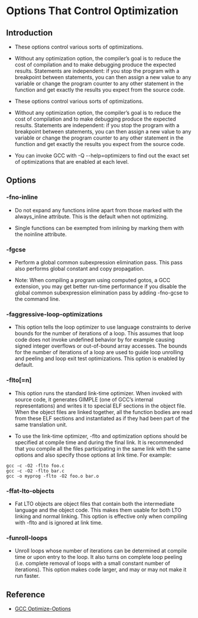 # Options That Control Optimization

## Introduction

  * These options control various sorts of optimizations.

  * Without any optimization option, the compiler’s goal is to reduce the cost of compilation and to make debugging produce the expected results. Statements are independent: if you stop the program with a breakpoint between statements, you can then assign a new value to any variable or change the program counter to any other statement in the function and get exactly the results you expect from the source code.

  * These options control various sorts of optimizations.

  * Without any optimization option, the compiler’s goal is to reduce the cost of compilation and to make debugging produce the expected results. Statements are independent: if you stop the program with a breakpoint between statements, you can then assign a new value to any variable or change the program counter to any other statement in the function and get exactly the results you expect from the source code.

  * You can invoke GCC with -Q --help=optimizers to find out the exact set of optimizations that are enabled at each level.

## Options

### -fno-inline
  * Do not expand any functions inline apart from those marked with the always_inline attribute. This is the default when not optimizing.

  * Single functions can be exempted from inlining by marking them with the noinline attribute.

### -fgcse
  * Perform a global common subexpression elimination pass. This pass also performs global constant and copy propagation.

  * Note: When compiling a program using computed gotos, a GCC extension, you may get better run-time performance if you disable the global common subexpression elimination pass by adding -fno-gcse to the command line.

### -faggressive-loop-optimizations
  * This option tells the loop optimizer to use language constraints to derive bounds for the number of iterations of a loop. This assumes that loop code does not invoke undefined behavior by for example causing signed integer overflows or out-of-bound array accesses. The bounds for the number of iterations of a loop are used to guide loop unrolling and peeling and loop exit test optimizations. This option is enabled by default.

### -flto[=n]
  * This option runs the standard link-time optimizer. When invoked with source code, it generates GIMPLE (one of GCC’s internal representations) and writes it to special ELF sections in the object file. When the object files are linked together, all the function bodies are read from these ELF sections and instantiated as if they had been part of the same translation unit.

  * To use the link-time optimizer, -flto and optimization options should be specified at compile time and during the final link. It is recommended that you compile all the files participating in the same link with the same options and also specify those options at link time. For example:

```shell=
gcc -c -O2 -flto foo.c
gcc -c -O2 -flto bar.c
gcc -o myprog -flto -O2 foo.o bar.o
```

### -ffat-lto-objects
  * Fat LTO objects are object files that contain both the intermediate language and the object code. This makes them usable for both LTO linking and normal linking. This option is effective only when compiling with -flto and is ignored at link time.

### -funroll-loops
  * Unroll loops whose number of iterations can be determined at compile time or upon entry to the loop. It also turns on complete loop peeling (i.e. complete removal of loops with a small constant number of iterations). This option makes code larger, and may or may not make it run faster.

## Reference
  * [GCC Optimize-Options](https://gcc.gnu.org/onlinedocs/gcc/Optimize-Options.html)

